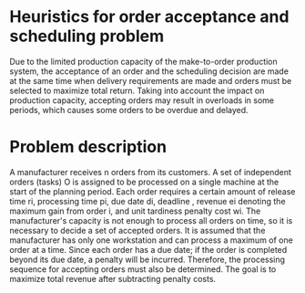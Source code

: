 # Heuristics for order acceptance and scheduling problem

Due to the limited production capacity of the make-to-order production system, the acceptance of an order and the scheduling decision are made at the same time when delivery requirements are made and orders must be selected to maximize total return. Taking into account the impact on production capacity, accepting orders may result in overloads in some periods, which causes some orders to be overdue and delayed. 

# Problem description

A manufacturer receives n orders from its customers. A set of independent orders (tasks) O is assigned to be processed on a single machine at the start of the planning period. Each order  requires a certain amount of release time ri, processing time pi, due date di, deadline , revenue ei denoting the maximum gain from order i, and unit tardiness penalty cost wi. The manufacturer's capacity is not enough to process all orders on time, so it is necessary to decide a set of accepted orders. It is assumed that the manufacturer has only one workstation and can process a maximum of one order at a time. Since each order has a due date; if the order is completed beyond its due date, a penalty will be incurred. Therefore, the processing sequence for accepting orders must also be determined. The goal is to maximize total revenue after subtracting penalty costs. 
